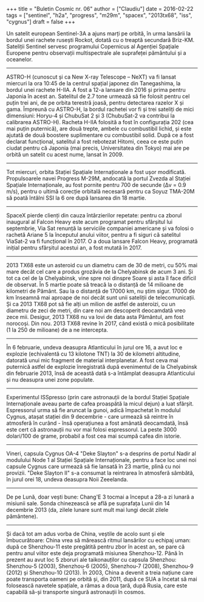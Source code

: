 +++
title = "Buletin Cosmic nr. 06"
author = ["Claudiu"]
date = 2016-02-22
tags = ["sentinel", "h2a", "progress", "m29m", "spacex", "2013tx68", "iss", "cygnus"]
draft = false
+++

Un satelit european Sentinel-3A a ajuns marți pe orbită, în urma lansării la bordul unei rachete rusești Rockot, dotată cu o treaptă secundară Briz-KM. Sateliții Sentinel servesc programului Copernicus al Agenției Spațiale Europene pentru observații multispectrale ale suprafeței pământului și a oceanelor.

---

ASTRO-H (cunoscut și ca New X-ray Telescope – NeXT) va fi lansat miercuri la ora 10:45 de la centrul spațial japonez din Tanegashima, la bordul unei rachete H-IIA. A fost a 12-a lansare din 2016 și prima pentru Japonia în acest an. Satelitul de 2.7 tone urmează să fie folosit pentru cel puțin trei ani, de pe orbita terestră joasă, pentru detectarea razelor X și gama. Împreună cu ASTRO-H, la bordul rachetei vor fi și trei sateliți de mici dimensiuni: Horyu-4 și ChubuSat 2 și 3 (ChubuSat-2 va contribui la calibrarea ASTRO-H). Racheta H-IIA folosită a fost în configurația 202 (cea mai puțin puternică), are două trepte, ambele cu combustibil lichid, și este ajutată de două boostere suplimentare cu combustibil solid. După ce a fost declarat funcțional, satelitul a fost rebotezat Hitomi, ceea ce este puțin ciudat pentru că Japonia (mai precis, Universitatea din Tokyo) mai are pe orbită un satelit cu acest nume, lansat în 2009.

---

Tot miercuri, orbita Stației Spațiale Internaționale a fost ușor modificată. Propulsoarele navei Progress M-29M, andocată la portul Zvezda al Stației Spațiale Internaționale, au fost pornite pentru 700 de secunde (Δv = 0.9 m/s), pentru o ultimă corecție orbitală necesară pentru ca Soyuz TMA-20M să poată întâlni SSI la 6 ore după lansarea din 18 martie.

---

SpaceX pierde clienți din cauza întârzierilor repetate: pentru ca zborul inaugural al Falcon Heavy este acum programat pentru sfârșitul lui septembrie, Via Sat renunță la serviciile companiei americane și va folosi o rachetă Ariane 5 la începutul anului viitor, pentru a fi siguri că satelitul ViaSat-2 va fi funcțional în 2017. O a doua lansare Falcon Heavy, programată inițial pentru sfârșitul acestui an, a fost mutată în 2017.

---

2013 TX68 este un asteroid cu un diametru cam de 30 de metri, cu 50% mai mare decât cel care a produs grozăvia de la Chelyabinsk de acum 3 ani. Și tot ca cel de la Chelyabinsk, vine spre noi dinspre Soare și asta îl face dificil de observat. În 5 martie poate să treacă la o distanță de 14 milioane de kilometri de Pământ. Sau la o distanță de 17000 km, nu știm sigur. 17000 de km înseamnă mai aproape de noi decât sunt unii sateliții de telecomunicații. Și ca 2013 TX68 pot să fie alți un milion de astfel de asteroizi, cu un diametru de zeci de metri, din care noi am descoperit deocamdată vreo zece mii. Desigur, 2013 TX68 nu va lovi de data asta Pământul, am fost norocoși. Din nou. 2013 TX68 revine în 2017, când există o mică posibilitate (1 la 250 de milioane) de a ne intercepta.

---

În 6 februarie, undeva deasupra Atlanticului în jurul ore 16, a avut loc e explozie (echivalentă cu 13 kilotone TNT) la 30 de kilometri altitudine, datorată unui mic fragment de material interplanetar. A fost ceva mai puternică astfel de explozie înregistrată după evenimentul de la Chelyabinsk din februarie 2013, însă de această dată s-a întâmplat deasupra Atlanticului și nu deasupra unei zone populate.

---

Experimentul ISSpresso (prin care astronauții de la bordul Stației Spațiale Internaționale aveau parte de cafea proaspătă la micul dejun) a luat sfârșit. Espressorul urma să fie aruncat la gunoi, adică împachetat în modulul Cygnus, atașat stației din 9 decembrie - care urmează să reintre în atmosferă în curând - însă operațiunea a fost amânată deocamdată, însă este cert că astronauții nu vor mai folosi espressorul. La peste 3000 dolari/100 de grame, probabil a fost cea mai scumpă cafea din istorie.

---

Vineri, capsula Cygnus OA-4 "Deke Slayton" s-a desprins de portul Nadir al modulului Node 1 al Stației Spațiale Internaționale, pentru a face loc unei noi capsule Cygnus care urmează să fie lansată în 23 martie, plină cu noi provizii. "Deke Slayton II" s-a consumat la reintrarea în atmosferă sâmbătă, în jurul orei 18, undeva deasupra Noii Zeeelanda.

---

De pe Lună, doar vești bune: Chang'E 3 tocmai a început a 28-a zi lunară a misiunii sale. Sonda chinezească se află pe suprafața Lunii din 14 decembrie 2013 (da, zilele lunare sunt mult mai lungi decât zilele pământene).

---

Și dacă tot am adus vorba de China, veștile de acolo sunt și ele îmbucurătoare: China vrea să mărească ritmul lansărilor cu echipaj uman: după ce Shenzhou-11 este pregătită pentru zbor în acest an, se pare că pentru anul viitor este deja programată misiunea Shenzhou-12. Până în prezent au avut loc 5 zboruri ale taikonauților cu capsula Shenzhou: Shenzhou-5 (2003), Shenzhou-6 (2005), Shenzhou-7 (2008), Shenzhou-9 (2012) și Shenzhou-10 (2013). În 2003, China a devenit a treia națiune care poate transporta oameni pe orbită și, din 2011, după ce SUA a încetat să mai folosească navetele spațiale, a rămas a doua țară, după Rusia, care este capabilă să-și transporte singură astronauții în cosmos.
